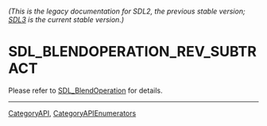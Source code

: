 ###### (This is the legacy documentation for SDL2, the previous stable version; [SDL3](https://wiki.libsdl.org/SDL3/) is the current stable version.)
# SDL_BLENDOPERATION_REV_SUBTRACT

Please refer to [SDL_BlendOperation](SDL_BlendOperation) for details.

----
[CategoryAPI](CategoryAPI), [CategoryAPIEnumerators](CategoryAPIEnumerators)

